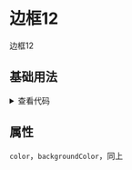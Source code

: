 <!-- 加载 demo 组件 start -->
<script setup>
import demo from './demo.vue'
</script>
<!-- 加载 demo 组件 end -->

<!-- 正文开始 -->

# 边框12

边框12

## 基础用法
<ClientOnly>
  <demo />
</ClientOnly>
<details>
<summary>查看代码</summary>

<<< @/Border/BorderBox12/demo.vue

</details>

## 属性
`color`，`backgroundColor`，同上

